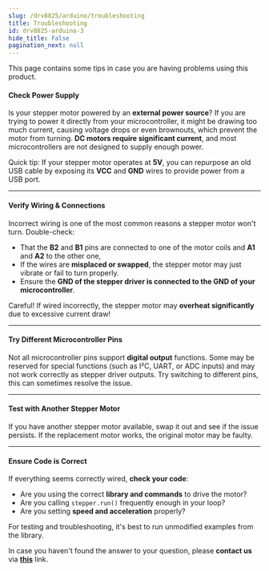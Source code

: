 ```yaml
---
slug: /drv8825/arduino/troubleshooting 
title: Troubleshooting
id: drv8825-arduino-3 
hide_title: False
pagination_next: null
---
```

This page contains some tips in case you are having problems using this product.

<ExpandableSection title="My stepper won't turn!">

#### Check Power Supply  
Is your stepper motor powered by an **external power source**? If you are trying to power it directly from your microcontroller, it might be drawing too much current, causing voltage drops or even brownouts, which prevent the motor from turning. **DC motors require significant current**, and most microcontrollers are not designed to supply enough power.  

<InfoBox>Quick tip: If your stepper motor operates at **5V**, you can repurpose an old USB cable by exposing its **VCC** and **GND** wires to provide power from a USB port.  </InfoBox>

---

#### Verify Wiring & Connections  
Incorrect wiring is one of the most common reasons a stepper motor won't turn. Double-check:
- That the **B2** and **B1** pins are connected to one of the motor coils and **A1** and **A2** to the other one,
- If the wires are **misplaced or swapped**, the stepper motor may just vibrate or fail to turn properly.  
- Ensure the **GND of the stepper driver is connected to the GND of your microcontroller**.

<WarningBox>Careful! If wired incorrectly, the stepper motor may **overheat significantly** due to excessive current draw! </WarningBox>

---

#### Try Different Microcontroller Pins  
Not all microcontroller pins support **digital output** functions. Some may be reserved for special functions (such as I²C, UART, or ADC inputs) and may not work correctly as stepper driver outputs. Try switching to different pins, this can sometimes resolve the issue.

---

#### Test with Another Stepper Motor  
If you have another stepper motor available, swap it out and see if the issue persists. If the replacement motor works, the original motor may be faulty.  

---

#### Ensure Code is Correct  
If everything seems correctly wired, **check your code**:
- Are you using the correct **library and commands** to drive the motor?
- Are you calling `stepper.run()` frequently enough in your loop?
- Are you setting **speed and acceleration** properly?  

For testing and troubleshooting, it's best to run unmodified examples from the library.

</ExpandableSection>

<InfoBox>In case you haven't found the answer to your question, please **contact us** via [**this**](https://soldered.com/contact/) link.</InfoBox>